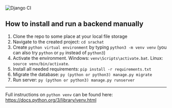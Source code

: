 ![Django CI](https://github.com/srachat/srachat/workflows/Django%20CI/badge.svg)

## How to install and run a backend manually

1) Clone the repo to some place at your local file storage
2) Navigate to the created project: `cd srachat`
3) Create `python virtual environment` by typing `python3 -m venv venv` (you can also try `python` or `py` instead of `python3`)
4) Activate the environment. Windows: `venv\Scripts\activate.bat`. Linux: `source venv/bin/activate`.
5) Install all needed requirements: `pip install -r requirements.txt`
6) Migrate the database: `py (python or python3) manage.py migrate`
7) Run server: `py (python or python3) manage.py runserver`

------------------------------------------------
Full instructions on `python venv` can be found here: https://docs.python.org/3/library/venv.html
